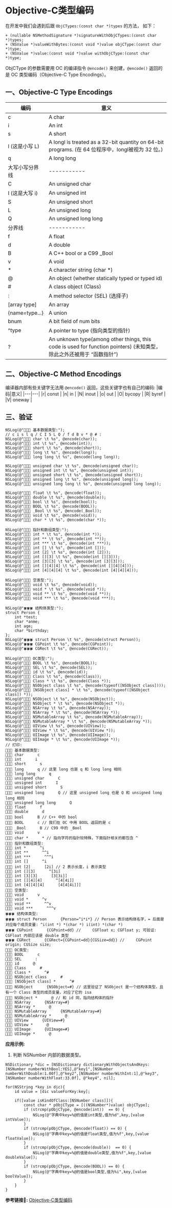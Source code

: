 # Objective-C类型编码  

在开发中我们会遇到后跟 `ObjCTypes:(const char *)types` 的方法，
如下：
```
+ (nullable NSMethodSignature *)signatureWithObjCTypes:(const char *)types;
+ (NSValue *)valueWithBytes:(const void *)value objCType:(const char *)type;
+ (NSValue *)value:(const void *)value withObjCType:(const char *)type;
```
ObjCType 的参数需要用 OC 的编译指令 `@encode()` 来创建，`@encode()` 返回的是 OC 类型编码（Objective-C Type Encodings）。 

## 一、Objective-C Type Encodings
|编码|意义|
|---|---|
|c| A char |
|i| An int|
|s| A short |
|l (这是小写 L)| A longl is treated as a 32-bit quantity on 64-bit programs. (在 64 位程序中，longl被视为 32 位。)|
|q| A long long |
|大写小写分界线|-----------|
|C| An unsigned char |
|I (这是大写 i)| An unsigned int |
|S| An unsigned short |
|L| An unsigned long|
|Q| An unsigned long long|
|分界线|-----------|
|f| A float |
|d| A double |
|B| A C++ bool or a C99 _Bool |
|v| A void |
|*| A character string (char *) |
|@| An object (whether statically typed or typed id) |
|#| A class object (Class) |
|:| A method selector (SEL) (选择子) |
|[array type]| An array |
|{name=type...}| A union |
|bnum| A bit field of num bits |
|^type| A pointer to type (指向类型的指针) |
|?| An unknown type(among other things, this code is used for function pointers) (未知类型，除此之外还被用于 “函数指针”) |

## 二、Objective-C Method Encodings
编译器内部有些关键字无法用 `@encode()` 返回，这些关键字也有自己的编码:
|编码|意义|
|---|---|
|r| const |
|n| in |
|N| inout |
|o| out |
|O| bycopy |
|R| byref |
|V| oneway |

## 三、验证
```
NSLog(@"💍💍💍 基本数据类型:");
// c i s l q / C I S L Q / f d B v * @ # :
NSLog(@"🐣🐣🐣 char \t %s", @encode(char));
NSLog(@"🐣🐣🐣 int \t %s", @encode(int));
NSLog(@"🐣🐣🐣 short \t %s", @encode(short));
NSLog(@"🐣🐣🐣 long \t %s", @encode(long));
NSLog(@"🐣🐣🐣 long long \t %s", @encode(long long));

NSLog(@"🐣🐣🐣 unsigned char \t %s", @encode(unsigned char));
NSLog(@"🐣🐣🐣 unsigned int \t %s", @encode(unsigned int));
NSLog(@"🐣🐣🐣 unsigned short \t %s", @encode(unsigned short));
NSLog(@"🐣🐣🐣 unsigned long \t %s", @encode(unsigned long));
NSLog(@"🐣🐣🐣 unsigned long long \t %s", @encode(unsigned long long));

NSLog(@"🐣🐣🐣 float \t %s", @encode(float));
NSLog(@"🐣🐣🐣 double \t %s", @encode(double));
NSLog(@"🐣🐣🐣 bool \t %s", @encode(bool));
NSLog(@"🐣🐣🐣 BOOL \t %s", @encode(BOOL));
NSLog(@"🐣🐣🐣 _Bool \t %s", @encode(_Bool));
NSLog(@"🐣🐣🐣 void \t %s", @encode(void));
NSLog(@"🐣🐣🐣 char * \t %s", @encode(char *));

NSLog(@"🐳🐳🐳 指针和数组类型:");
NSLog(@"🐳🐳🐳 int * \t %s", @encode(int *));
NSLog(@"🐳🐳🐳 int ** \t %s", @encode(int **));
NSLog(@"🐳🐳🐳 int *** \t %s", @encode(int ***));
NSLog(@"🐳🐳🐳 int [] \t %s", @encode(int []));
NSLog(@"🐳🐳🐳 int [2] \t %s", @encode(int [2]));
NSLog(@"🐳🐳🐳 int [][3] \t %s", @encode(int [][3]));
NSLog(@"🐳🐳🐳 int [3][3] \t %s", @encode(int [3][3]));
NSLog(@"🐳🐳🐳 int [][4][4] \t %s", @encode(int [][4][4]));
NSLog(@"🐳🐳🐳 int [4][4][4] \t %s", @encode(int [4][4][4]));

NSLog(@"🦄🦄🦄 空类型:");
NSLog(@"🦄🦄🦄 void \t %s", @encode(void));
NSLog(@"🦄🦄🦄 void * \t %s", @encode(void *));
NSLog(@"🦄🦄🦄 void ** \t %s", @encode(void **));
NSLog(@"🦄🦄🦄 void *** \t %s", @encode(void ***));

NSLog(@"🍀🍀🍀 结构体类型:");
struct Person {
    int *test;
    char *anme;
    int age;
    char *birthday;
};
NSLog(@"🍀🍀🍀 struct Person \t %s", @encode(struct Person));
NSLog(@"🍀🍀🍀 CGPoint \t %s", @encode(CGPoint));
NSLog(@"🍀🍀🍀 CGRect \t %s", @encode(CGRect));

NSLog(@"🌸🌸🌸 OC类型:");
NSLog(@"🌸🌸🌸 BOOL \t %s", @encode(BOOL));
NSLog(@"🌸🌸🌸 SEL \t %s", @encode(SEL));
NSLog(@"🌸🌸🌸 id \t %s", @encode(id));
NSLog(@"🌸🌸🌸 Class \t %s", @encode(Class));
NSLog(@"🌸🌸🌸 Class * \t %s", @encode(Class *));
NSLog(@"🌸🌸🌸 NSObject class \t %s", @encode(typeof([NSObject class])));
NSLog(@"🌸🌸🌸 [NSObject class] * \t %s", @encode(typeof([NSObject class]) *));
NSLog(@"🌸🌸🌸 NSObject \t %s", @encode(NSObject));
NSLog(@"🌸🌸🌸 NSObject * \t %s", @encode(NSObject *));
NSLog(@"🌸🌸🌸 NSArray \t %s", @encode(NSArray));
NSLog(@"🌸🌸🌸 NSArray * \t %s", @encode(NSArray *));
NSLog(@"🌸🌸🌸 NSMutableArray \t %s", @encode(NSMutableArray));
NSLog(@"🌸🌸🌸 NSMutableArray * \t %s", @encode(NSMutableArray *));
NSLog(@"🌸🌸🌸 UIView \t %s", @encode(UIView));
NSLog(@"🌸🌸🌸 UIView * \t %s", @encode(UIView *));
NSLog(@"🌸🌸🌸 UIImage \t %s", @encode(UIImage));
NSLog(@"🌸🌸🌸 UIImage * \t %s", @encode(UIImage *));
// 打印:
💍💍💍 基本数据类型:
🐣🐣🐣 char      c
🐣🐣🐣 int      i
🐣🐣🐣 short      s
🐣🐣🐣 long      q // 这里 long 也是 q 和 long long 相同
🐣🐣🐣 long long      q
🐣🐣🐣 unsigned char      C
🐣🐣🐣 unsigned int      I
🐣🐣🐣 unsigned short      S
🐣🐣🐣 unsigned long      Q // 这里 unsigned long 也是 Q 和 unsigned long long 相同
🐣🐣🐣 unsigned long long      Q
🐣🐣🐣 float      f
🐣🐣🐣 double      d
🐣🐣🐣 bool      B // C++ 中的 bool
🐣🐣🐣 BOOL      c // 我们在 OC 中用 BOOL 返回的是 c
🐣🐣🐣 _Bool      B // C99 中的 _Bool
🐣🐣🐣 void      v
🐣🐣🐣 char *      * // 指向字符的指针较特殊，下面指针相关的都包含 ^
🐳🐳🐳 指针和数组类型:
🐳🐳🐳 int *      ^i
🐳🐳🐳 int **      ^^i
🐳🐳🐳 int ***      ^^^i
🐳🐳🐳 int []      ^i
🐳🐳🐳 int [2]      [2i] // 2 表示长度，i 表示类型
🐳🐳🐳 int [][3]      ^[3i]
🐳🐳🐳 int [3][3]      [3[3i]]
🐳🐳🐳 int [][4][4]      ^[4[4i]]
🐳🐳🐳 int [4][4][4]      [4[4[4i]]]
🦄🦄🦄 空类型:
🦄🦄🦄 void      v
🦄🦄🦄 void *      ^v
🦄🦄🦄 void **      ^^v
🦄🦄🦄 void ***      ^^^v
🍀🍀🍀 结构体类型:
🍀🍀🍀 struct Person      {Person=^i*i*} // Person 表示结构体名字，= 后面是对应每个成员变量: ^i(int *) *(char *) i(int) *(char *) 
🍀🍀🍀 CGPoint      {CGPoint=dd} //     CGFloat x; CGFloat y; 可验证: CGFloat 内部应该是 double 类型 
🍀🍀🍀 CGRect      {CGRect={CGPoint=dd}{CGSize=dd}} //     CGPoint origin; CGSize size;
🌸🌸🌸 OC类型:
🌸🌸🌸 BOOL      c
🌸🌸🌸 SEL      :
🌸🌸🌸 id      @ 
🌸🌸🌸 Class      #
🌸🌸🌸 Class *      ^#
🌸🌸🌸 NSObject class      #
🌸🌸🌸 [NSObject class] *      ^#
🌸🌸🌸 NSObject      {NSObject=#} // 这里验证了 NSObject 是一个结构体类型，且有一个 Class 类型的成员变量，对应了它的 isa
🌸🌸🌸 NSObject *      @ // 和 id 同，指向结构体的指针
🌸🌸🌸 NSArray      {NSArray=#}
🌸🌸🌸 NSArray *      @
🌸🌸🌸 NSMutableArray      {NSMutableArray=#}
🌸🌸🌸 NSMutableArray *      @
🌸🌸🌸 UIView      {UIView=#}
🌸🌸🌸 UIView *      @
🌸🌸🌸 UIImage      {UIImage=#}
🌸🌸🌸 UIImage *      @
```

**应用示例:**

1. 判断 NSNumber 内部的数据类型。
```
NSDictionary *dic = [NSDictionary dictionaryWithObjectsAndKeys:[NSNumber numberWithBool:YES],@"key1",[NSNumber numberWithDouble:1.00f],@"key2",[NSNumber numberWithInt:1],@"key3",[NSNumber numberWithFloat:33.0f], @"key4", nil];

for(NSString *key in dic){
    id value = [dic valueForKey:key];
    
    if([value isKindOfClass:[NSNumber class]]){
        const char * pObjCType = [((NSNumber*)value) objCType];
        if (strcmp(pObjCType, @encode(int))  == 0) {
            NSLog(@"字典中key=%@的值是int类型,值为%d",key,[value intValue]);
        }
        if (strcmp(pObjCType, @encode(float)) == 0) {
            NSLog(@"字典中key=%@的值是float类型,值为%f",key,[value floatValue]);
        }
        if (strcmp(pObjCType, @encode(double))  == 0) {
            NSLog(@"字典中key=%@的值是double类型,值为%f",key,[value doubleValue]);
        }
        if (strcmp(pObjCType, @encode(BOOL)) == 0) {
            NSLog(@"字典中key=%@的值是bool类型,值为%i",key,[value boolValue]);
        }
    }
}
```

**参考链接🔗:**
[Objective-C类型编码](https://blog.csdn.net/ssirreplaceable/article/details/53376915)
